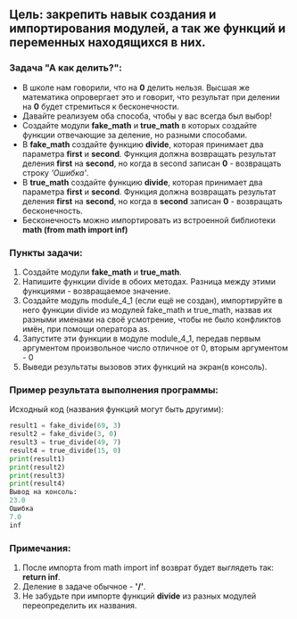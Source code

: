 ## Цель: закрепить навык создания и импортирования модулей, а так же функций и переменных находящихся в них.

### Задача "А как делить?":
- В школе нам говорили, что на **0** делить нельзя. Высшая же математика опровергает это и говорит, что результат при делении на **0** будет стремиться к бесконечности.
- Давайте реализуем оба способа, чтобы у вас всегда был выбор!
- Создайте модули **fake_math** и **true_math** в которых создайте функции отвечающие за деление, но разными способами.
- В **fake_math** создайте функцию **divide**, которая принимает два параметра **first** и **second**. Функция должна возвращать результат деления **first** на **second**, но когда в second записан **0** - возвращать строку *'Ошибка'*.
- В **true_math** создайте функцию **divide**, которая принимает два параметра **first** и **second**. Функция должна возвращать результат деления **first** на **second**, но когда в **second** записан **0** - возвращать бесконечность.
- Бесконечность можно импортировать из встроенной библиотеки **math (from math import inf)**
### Пункты задачи:
1. Создайте модули **fake_math** и **true_math**.
2. Напишите функции divide в обоих методах. Разница между этими функциями - возвращаемое значение.
3. Создайте модуль module_4_1 (если ещё не создан), импортируйте в него функции divide из модулей fake_math и true_math, назвав их разными именами на своё усмотрение, чтобы не было конфликтов имён, при помощи оператора as.
4. Запустите эти функции в модуле module_4_1, передав первым аргументом произвольное число отличное от 0, вторым аргументом - 0
5. Выведи результаты вызовов этих функций на экран(в консоль).

### Пример результата выполнения программы:
Исходный код (названия функций могут быть другими):
```python
result1 = fake_divide(69, 3)
result2 = fake_divide(3, 0)
result3 = true_divide(49, 7)
result4 = true_divide(15, 0)
print(result1)
print(result2)
print(result3)
print(result4)
Вывод на консоль:
23.0
Ошибка
7.0
inf
```
### Примечания:
1. После импорта from math import inf возврат будет выглядеть так: **return inf**.
2. Деление в задаче обычное - **'/'**.
3. Не забудьте при импорте функций **divide** из разных модулей переопределить их названия.